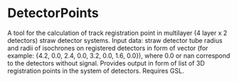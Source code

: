 # DetectorPoints
A tool for the calculation of track registration point in multilayer (4 layer x 2 detectors) straw detector systems.
Input data: straw detector tube radius and radii of isochrones on registered detectors in form of vector 
(for example: {4.2, 0.0, 2.4, 0.0, 3.2, 0.0, 1.6, 0.0}),
where 0.0 or nan correspond to the detectors without signal.
Provides output in form of list of 3D registration points in the system of detectors.
Requires GSL.